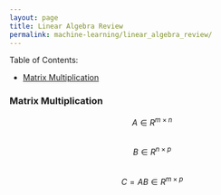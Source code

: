 ```yaml
---
layout: page
title: Linear Algebra Review
permalink: machine-learning/linear_algebra_review/
---
```


Table of Contents:

- [Matrix Multiplication](#matrixmultiplication)



<a name='matrixmultiplication'></a>
### Matrix Multiplication
$$
A \in R^{m\times n}
$$  
$$
B \in R^{n\times p}
$$  
$$
C=AB\in R^{m\times p}
$$  

